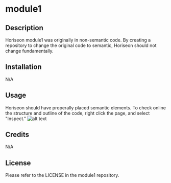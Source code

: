 # module1

## Description

Horiseon module1 was originally in non-semantic code. By creating a repository to change the original code to semantic, Horiseon  should not change fundamentally. 

## Installation

N/A

## Usage

Horiseon should have properally placed semantic elements. To check online the structure and outline of the code, right click the page, and select "Inspect." 
![alt text](./assets/Images/top.png)

## Credits

N/A

## License

Please refer to the LICENSE in the module1 repository.

[def]:./develop/Images/top.png